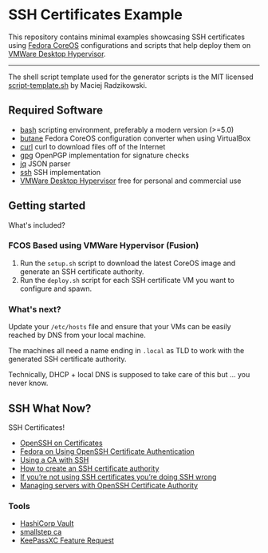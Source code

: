 # SSH Certificates Example

This repository contains minimal examples showcasing SSH certificates using [Fedora CoreOS](https://docs.fedoraproject.org/en-US/fedora-coreos/)
configurations and scripts that help deploy them on [VMWare Desktop Hypervisor](https://www.vmware.com/products/desktop-hypervisor).

---

The shell script template used for the generator scripts is the MIT licensed [script-template.sh](https://gist.github.com/m-radzikowski/53e0b39e9a59a1518990e76c2bff8038)
by Maciej Radzikowski.

## Required Software

- [bash](https://www.gnu.org/software/bash/) scripting environment, preferably a modern version (>=5.0)
- [butane](https://github.com/coreos/butane) Fedora CoreOS configuration converter when using VirtualBox
- [curl](https://github.com/curl/curl) curl to download files off of the Internet
- [gpg](https://www.gnupg.org/) OpenPGP implementation for signature checks
- [jq](https://stedolan.github.io/jq/) JSON parser
- [ssh](https://www.openssh.com) SSH implementation
- [VMWare Desktop Hypervisor](https://www.vmware.com/products/desktop-hypervisor) free for personal and commercial use

## Getting started

What's included?

### FCOS Based using VMWare Hypervisor (Fusion)

1. Run the `setup.sh` script to download the latest CoreOS image and generate an SSH certificate authority.
2. Run the `deploy.sh` script for each SSH certificate VM you want to configure and spawn.

### What's next?

Update your `/etc/hosts` file and ensure that your VMs can be easily reached by DNS from your local machine.

The machines all need a name ending in `.local` as TLD to work with the generated SSH certificate authority.

Technically, DHCP + local DNS is supposed to take care of this but … you never know.

## SSH What Now?

SSH Certificates!

* [OpenSSH on Certificates](https://man.openbsd.org/ssh-keygen.1#CERTIFICATES)
* [Fedora on Using OpenSSH Certificate Authentication](https://docs.fedoraproject.org/en-US/fedora/rawhide/system-administrators-guide/infrastructure-services/OpenSSH/#sec-Using_OpenSSH_Certificate_Authentication)
* [Using a CA with SSH](https://www.lorier.net/docs/ssh-ca.html)
* [How to create an SSH certificate authority](https://jameshfisher.com/2018/03/16/how-to-create-an-ssh-certificate-authority/)
* [If you’re not using SSH certificates you’re doing SSH wrong](https://smallstep.com/blog/use-ssh-certificates/)
* [Managing servers with OpenSSH Certificate Authority](https://ibug.io/blog/2019/12/manage-servers-with-ssh-ca/)

### Tools

* [HashiCorp Vault](https://developer.hashicorp.com/vault/docs/secrets/ssh/signed-ssh-certificates)
* [smallstep ca](https://smallstep.com/docs/step-ca/#ssh-certificate-authority)
* [KeePassXC Feature Request](https://github.com/keepassxreboot/keepassxc/issues/5486) 
